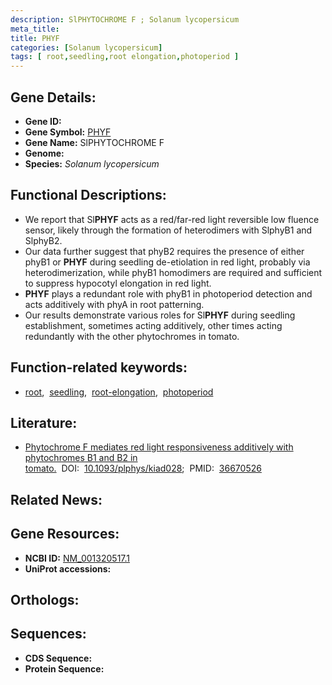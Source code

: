 ```yaml
---
description: SlPHYTOCHROME F ; Solanum lycopersicum
meta_title:
title: PHYF
categories: [Solanum lycopersicum]
tags: [ root,seedling,root elongation,photoperiod ]
---
```


## Gene Details:
- **Gene ID:** []()
- **Gene Symbol:** <u>PHYF</u>
- **Gene Name:** SlPHYTOCHROME F
- **Genome:** []()
- **Species:** *Solanum lycopersicum*

## Functional Descriptions:
   - We report that Sl**PHYF** acts as a red/far-red light reversible low fluence sensor, likely through the formation of heterodimers with SlphyB1 and SlphyB2.
   - Our data further suggest that phyB2 requires the presence of either phyB1 or **PHYF** during seedling de-etiolation in red light, probably via heterodimerization, while phyB1 homodimers are required and sufficient to suppress hypocotyl elongation in red light.
   - **PHYF** plays a redundant role with phyB1 in photoperiod detection and acts additively with phyA in root patterning.
   - Our results demonstrate various roles for Sl**PHYF** during seedling establishment, sometimes acting additively, other times acting redundantly with the other phytochromes in tomato.

## Function-related keywords:
   - [root](/tags/root/),&nbsp;&nbsp;[seedling](/tags/seedling/),&nbsp;&nbsp;[root-elongation](/tags/root-elongation/),&nbsp;&nbsp;[photoperiod](/tags/photoperiod/)

## Literature:
   - [Phytochrome F mediates red light responsiveness additively with phytochromes B1 and B2 in tomato.](https://doi.org/10.1093/plphys/kiad028)&nbsp;&nbsp;DOI:&nbsp;&nbsp;[10.1093/plphys/kiad028](https://doi.org/10.1093/plphys/kiad028);&nbsp;&nbsp;PMID:&nbsp;&nbsp;[36670526](https://pubmed.ncbi.nlm.nih.gov/36670526/)

## Related News:

## Gene Resources:
- **NCBI ID:**  [NM_001320517.1](https://www.ncbi.nlm.nih.gov/gene/?term=NM_001320517.1)
- **UniProt accessions:**  [](https://www.uniprot.org/uniprotkb//entry)

## Orthologs:

## Sequences:
- **CDS Sequence:**
- **Protein Sequence:**
